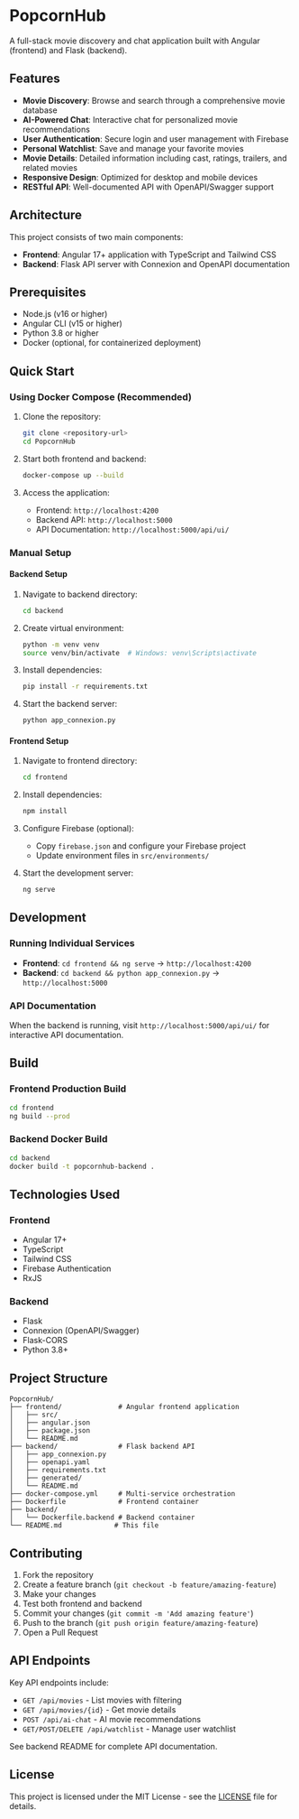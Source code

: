 # PopcornHub

A full-stack movie discovery and chat application built with Angular (frontend) and Flask (backend).

## Features

- **Movie Discovery**: Browse and search through a comprehensive movie database
- **AI-Powered Chat**: Interactive chat for personalized movie recommendations
- **User Authentication**: Secure login and user management with Firebase
- **Personal Watchlist**: Save and manage your favorite movies
- **Movie Details**: Detailed information including cast, ratings, trailers, and related movies
- **Responsive Design**: Optimized for desktop and mobile devices
- **RESTful API**: Well-documented API with OpenAPI/Swagger support

## Architecture

This project consists of two main components:

- **Frontend**: Angular 17+ application with TypeScript and Tailwind CSS
- **Backend**: Flask API server with Connexion and OpenAPI documentation

## Prerequisites

- Node.js (v16 or higher)
- Angular CLI (v15 or higher)
- Python 3.8 or higher
- Docker (optional, for containerized deployment)

## Quick Start

### Using Docker Compose (Recommended)

1. Clone the repository:
    ```bash
    git clone <repository-url>
    cd PopcornHub
    ```

2. Start both frontend and backend:
    ```bash
    docker-compose up --build
    ```

3. Access the application:
    - Frontend: `http://localhost:4200`
    - Backend API: `http://localhost:5000`
    - API Documentation: `http://localhost:5000/api/ui/`

### Manual Setup

#### Backend Setup

1. Navigate to backend directory:
    ```bash
    cd backend
    ```

2. Create virtual environment:
    ```bash
    python -m venv venv
    source venv/bin/activate  # Windows: venv\Scripts\activate
    ```

3. Install dependencies:
    ```bash
    pip install -r requirements.txt
    ```

4. Start the backend server:
    ```bash
    python app_connexion.py
    ```

#### Frontend Setup

1. Navigate to frontend directory:
    ```bash
    cd frontend
    ```

2. Install dependencies:
    ```bash
    npm install
    ```

3. Configure Firebase (optional):
    - Copy `firebase.json` and configure your Firebase project
    - Update environment files in `src/environments/`

4. Start the development server:
    ```bash
    ng serve
    ```

## Development

### Running Individual Services

- **Frontend**: `cd frontend && ng serve` → `http://localhost:4200`
- **Backend**: `cd backend && python app_connexion.py` → `http://localhost:5000`

### API Documentation

When the backend is running, visit `http://localhost:5000/api/ui/` for interactive API documentation.

## Build

### Frontend Production Build

```bash
cd frontend
ng build --prod
```

### Backend Docker Build

```bash
cd backend
docker build -t popcornhub-backend .
```

## Technologies Used

### Frontend
- Angular 17+
- TypeScript
- Tailwind CSS
- Firebase Authentication
- RxJS

### Backend
- Flask
- Connexion (OpenAPI/Swagger)
- Flask-CORS
- Python 3.8+

## Project Structure

```
PopcornHub/
├── frontend/              # Angular frontend application
│   ├── src/
│   ├── angular.json
│   ├── package.json
│   └── README.md
├── backend/               # Flask backend API
│   ├── app_connexion.py
│   ├── openapi.yaml
│   ├── requirements.txt
│   ├── generated/
│   └── README.md
├── docker-compose.yml     # Multi-service orchestration
├── Dockerfile             # Frontend container
├── backend/
│   └── Dockerfile.backend # Backend container
└── README.md             # This file
```

## Contributing

1. Fork the repository
2. Create a feature branch (`git checkout -b feature/amazing-feature`)
3. Make your changes
4. Test both frontend and backend
5. Commit your changes (`git commit -m 'Add amazing feature'`)
6. Push to the branch (`git push origin feature/amazing-feature`)
7. Open a Pull Request

## API Endpoints

Key API endpoints include:

- `GET /api/movies` - List movies with filtering
- `GET /api/movies/{id}` - Get movie details
- `POST /api/ai-chat` - AI movie recommendations
- `GET/POST/DELETE /api/watchlist` - Manage user watchlist

See backend README for complete API documentation.

## License

This project is licensed under the MIT License - see the [LICENSE](LICENSE) file for details.